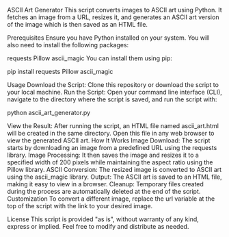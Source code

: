 ASCII Art Generator
This script converts images to ASCII art using Python. It fetches an image from a URL, resizes it, and generates an ASCII art version of the image which is then saved as an HTML file.

Prerequisites
Ensure you have Python installed on your system. You will also need to install the following packages:

requests
Pillow
ascii_magic
You can install them using pip:

pip install requests Pillow ascii_magic

Usage
Download the Script: Clone this repository or download the script to your local machine.
Run the Script: Open your command line interface (CLI), navigate to the directory where the script is saved, and run the script with:


python ascii_art_generator.py

View the Result: After running the script, an HTML file named ascii_art.html will be created in the same directory. Open this file in any web browser to view the generated ASCII art.
How It Works
Image Download: The script starts by downloading an image from a predefined URL using the requests library.
Image Processing: It then saves the image and resizes it to a specified width of 200 pixels while maintaining the aspect ratio using the Pillow library.
ASCII Conversion: The resized image is converted to ASCII art using the ascii_magic library.
Output: The ASCII art is saved to an HTML file, making it easy to view in a browser.
Cleanup: Temporary files created during the process are automatically deleted at the end of the script.
Customization
To convert a different image, replace the url variable at the top of the script with the link to your desired image.

License
This script is provided "as is", without warranty of any kind, express or implied. Feel free to modify and distribute as needed.

